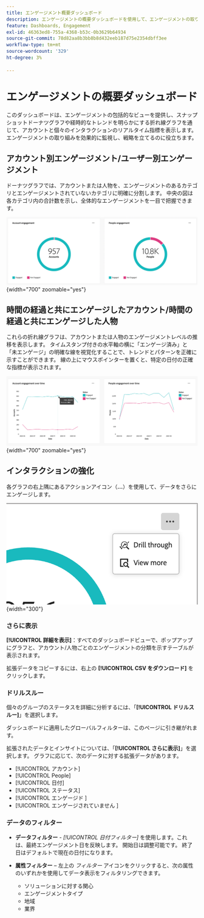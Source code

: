 ```yaml
---
title: エンゲージメント概要ダッシュボード
description: エンゲージメントの概要ダッシュボードを使用して、エンゲージメントの取り組みを監視する方法について説明します。
feature: Dashboards, Engagement
exl-id: 46363ed8-755a-4368-b53c-0b3629b64934
source-git-commit: 78d82aa8b3bb8b8d432eeb187d75e2354dbff3ee
workflow-type: tm+mt
source-wordcount: '329'
ht-degree: 3%

---
```


# エンゲージメントの概要ダッシュボード

このダッシュボードは、エンゲージメントの包括的なビューを提供し、スナップショットドーナツグラフや経時的なトレンドを明らかにする折れ線グラフを通じて、アカウントと個々のインタラクションのリアルタイム指標を表示します。 エンゲージメントの取り組みを効果的に監視し、戦略を立てるのに役立ちます。

<!-- To generate a shareable PDF of your current view, click **[!UICONTROL Export]** at the top-right corner of the page. To engage with the data, use the action menu in the top-right corner. -->

## アカウント別エンゲージメント/ユーザー別エンゲージメント

ドーナツグラフでは、アカウントまたは人物を、エンゲージメントのあるカテゴリとエンゲージメントされていないカテゴリに明確に分割します。 中央の図は各カテゴリ内の合計数を示し、全体的なエンゲージメントを一目で把握できます。

![ 口座及び人の関与 ](assets/engagement-accounts-people.png){width="700" zoomable="yes"}

## 時間の経過と共にエンゲージしたアカウント/時間の経過と共にエンゲージした人物

これらの折れ線グラフは、アカウントまたは人物のエンゲージメントレベルの推移を表示します。 タイムスタンプ付きの水平軸の横に「エンゲージ済み」と「未エンゲージ」の明確な線を視覚化することで、トレンドとパターンを正確に示すことができます。 線の上にマウスポインターを置くと、特定の日付の正確な指標が表示されます。

![ 経年変化に応じた取引先企業や取引先企業によるエンゲージメント ](assets/engagement-accounts-people-over-time.png){width="700" zoomable="yes"}

## インタラクションの強化

各グラフの右上隅にあるアクションアイコン（**...**）を使用して、データをさらにエンゲージします。

![ エンゲージメントダッシュボードデータ – アクションメニュー ](assets/engagement-action-menu.png){width="300"}

### さらに表示

**[!UICONTROL 詳細を表示]**：すべてのダッシュボードビューで、ポップアップにグラフと、アカウント/人物ごとのエンゲージメントの分類を示すテーブルが表示されます。

拡張データをコピーするには、右上の **[!UICONTROL CSV をダウンロード]** をクリックします。

### ドリルスルー

個々のグループのステータスを詳細に分析するには、「**[!UICONTROL ドリルスルー]**」を選択します。

ダッシュボードに適用したグローバルフィルターは、このページに引き継がれます。

拡張されたデータとインサイトについては、「**[!UICONTROL さらに表示]**」を選択します。 グラフに応じて、次のデータに対する拡張データがあります。

* [!UICONTROL アカウント]
* [!UICONTROL People]
* [!UICONTROL 日付]
* [!UICONTROL ステータス]
* [!UICONTROL  エンゲージド ]
* [!UICONTROL  エンゲージされていません ]
<!-- 
* [!UICONTROL Engagement activities]
* [!UICONTROL Last engagement date]
* [!UICONTROL Region]
* [!UICONTROL Industry]
* [!UICONTROL People]
* [!UICONTROL Name]
* [!UICONTROL Person ID]
* [!UICONTROL Status]
* [!UICONTROL Email]
--->

### データのフィルター

* **データフィルター** - _[!UICONTROL 日付フィルター]_ を使用します。これは、最終エンゲージメント日を反映します。 開始日は調整可能です。 終了日はデフォルトで現在の日付になります。

* **属性フィルター** – 左上の _フィルター_ アイコンをクリックすると、次の属性のいずれかを使用してデータ表示をフィルタリングできます。

   * ソリューションに対する関心
   * エンゲージメントタイプ
   * 地域
   * 業界
  <!-- * Account's Industry -->
